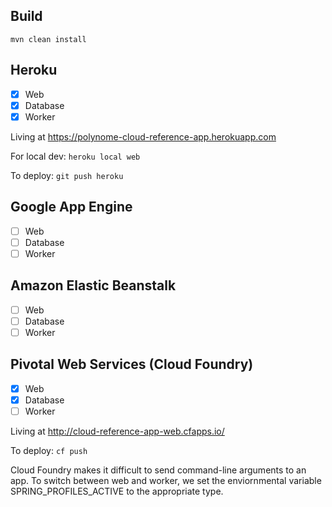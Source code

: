 ## Build

`mvn clean install`

## Heroku

- [X] Web
- [X] Database
- [X] Worker

Living at https://polynome-cloud-reference-app.herokuapp.com

For local dev:
`heroku local web`

To deploy:
`git push heroku`


## Google App Engine

- [ ] Web
- [ ] Database
- [ ] Worker

## Amazon Elastic Beanstalk

- [ ] Web
- [ ] Database
- [ ] Worker

## Pivotal Web Services (Cloud Foundry)

- [X] Web
- [X] Database
- [ ] Worker

Living at http://cloud-reference-app-web.cfapps.io/

To deploy:
`cf push`

Cloud Foundry makes it difficult to send command-line arguments to an
app. To switch between web and worker, we set the enviornmental
variable SPRING_PROFILES_ACTIVE to the appropriate type.